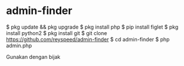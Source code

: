 # admin-finder

$ pkg update && pkg upgrade
$ pkg install php
$ pip install figlet
$ pkg install python2
$ pkg install git
$ git clone https://github.com/reyspeed/admin-finder
$ cd admin-finder
$ php admin.php


Gunakan dengan bijak
